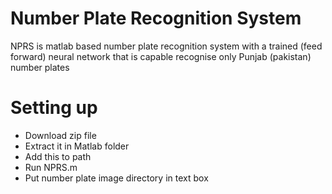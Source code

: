 # Number Plate Recognition System
NPRS is matlab based number plate recognition system with a trained (feed forward) neural network that is capable recognise only Punjab (pakistan) number plates

# Setting up
- Download zip file <br/>
- Extract it in Matlab folder<br/>
- Add this to path<br/>
- Run NPRS.m<br/>
- Put number plate image directory in text box<br/>
